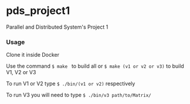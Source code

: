 # pds_project1
Parallel and Distributed System's Project 1

### Usage
Clone it inside Docker

Use the command ```$ make ``` to build all or ```$ make (v1 or v2 or v3)``` to build V1, V2 or V3

To run V1 or V2 type ```$ ./bin/(v1 or v2)``` respectively 

To run V3 you will need to type ```$ ./bin/v3 path/to/Matrix/ ``` 
